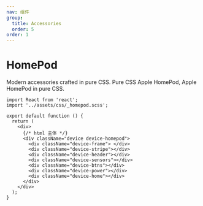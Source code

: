 ```yaml
---
nav: 组件
group:
  title: Accessories
  order: 5
order: 1
---
```


# HomePod

Modern accessories crafted in pure CSS.
Pure CSS Apple HomePod, Apple HomePod in pure CSS.

```tsx
import React from 'react';
import '../assets/css/_homepod.scss';

export default function () {
  return (
    <div>
      {/* html 主体 */}
      <div className="device device-homepod">
        <div className="device-frame"> </div>
        <div className="device-stripe"></div>
        <div className="device-header"></div>
        <div className="device-sensors"></div>
        <div className="device-btns"></div>
        <div className="device-power"></div>
        <div className="device-home"></div>
      </div>
    </div>
  );
}
```
